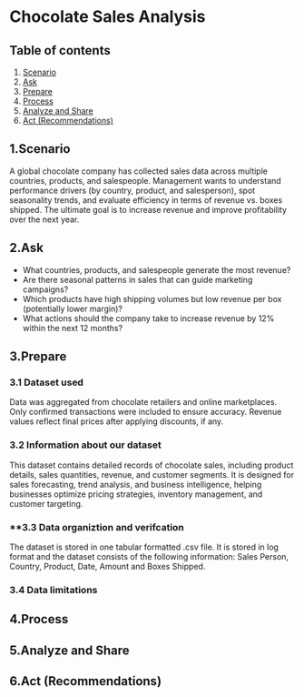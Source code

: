 # Chocolate Sales Analysis

## Table of contents

1. [Scenario](#1.Scenario)
2. [Ask](#ask)
3. [Prepare](#3prepare)
4. [Process](#4process)
5. [Analyze and Share](#analyze-and-share)
6. [Act (Recommendations)](#6act-recommendations)

## 1.Scenario
A global chocolate company has collected sales data across multiple countries, products, and salespeople. Management wants to understand performance drivers (by country, product, and salesperson), spot seasonality trends, and evaluate efficiency in terms of revenue vs. boxes shipped. The ultimate goal is to increase revenue and improve profitability over the next year.

## 2.Ask
- What countries, products, and salespeople generate the most revenue?
- Are there seasonal patterns in sales that can guide marketing campaigns?
- Which products have high shipping volumes but low revenue per box (potentially lower margin)?
- What actions should the company take to increase revenue by 12% within the next 12 months?

## 3.Prepare
### **3.1 Dataset used**
Data was aggregated from chocolate retailers and online marketplaces. Only confirmed transactions were included to ensure accuracy. Revenue values reflect final prices after applying discounts, if any.

### **3.2 Information about our dataset**
This dataset contains detailed records of chocolate sales, including product details, sales quantities, revenue, and customer segments. It is designed for sales forecasting, trend analysis, and business intelligence, helping businesses optimize pricing strategies, inventory management, and customer targeting. 

### **3.3 Data organiztion and verifcation
The dataset is stored in one tabular formatted .csv file. It is stored in log format and the dataset consists of the following information: Sales Person, Country, Product, Date, Amount and Boxes Shipped.
### **3.4 Data limitations**

## 4.Process

## 5.Analyze and Share

## 6.Act (Recommendations)
